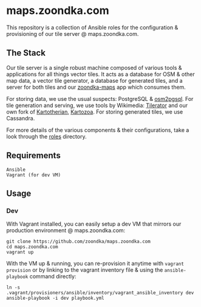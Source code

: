 # maps.zoondka.com
This repository is a collection of Ansible roles for the configuration & provisioning of our tile server @ maps.zoondka.com.

## The Stack
Our tile server is a single robust machine composed of various tools & applications for all things vector tiles. It acts as a database for OSM & other map data, a vector tile generator, a database for generated tiles, and a server for both tiles and our [zoondka-maps](https://github.com/zoondka/zoondka-maps) app which consumes them. 

For storing data, we use the usual suspects: PostgreSQL & [osm2pgsql](https://github.com/openstreetmap/osm2pgsql). For tile generation and serving, we use tools by Wikimedia: [Tilerator](https://github.com/kartotherian/tilerator) and our own fork of [Kartotherian](https://github.com/kartotherian/kartotherian), [Kartozoa](https://github.com/zoondka/kartozoa). For storing generated tiles, we use Cassandra.

For more details of the various components & their configurations, take a look through the [roles](https://github.com/zoondka/maps.zoondka.com/tree/master/roles) directory. 

## Requirements
```
Ansible
Vagrant (for dev VM)
```

## Usage
### Dev
With Vagrant installed, you can easily setup a dev VM that mirrors our production environment @ maps.zoondka.com:
```shell
git clone https://github.com/zoondka/maps.zoondka.com
cd maps.zoondka.com
vagrant up
```
With the VM up & running, you can re-provision it anytime with `vagrant provision` or by linking to the vagrant inventory file & using the `ansible-playbook` command directly:
```shell
ln -s .vagrant/provisioners/ansible/inventory/vagrant_ansible_inventory dev
ansible-playbook -i dev playbook.yml 
```
